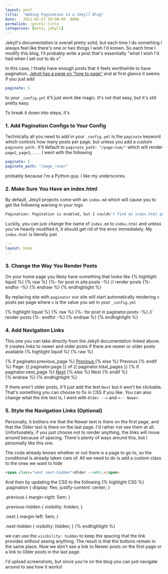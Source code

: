 ```yaml
---
layout: post
title:  "Adding Pagination to a Jekyll Blog"
date:   2021-02-27 10:00:00 -0800
permalink: /posts/:title
categories: [meta, jekyll]
---
```

Jekyll's documentation is overall pretty solid, but each time I do something I always feel like there's one or two things I wish I'd known. So each time I modify this blog, I'll probably write a post that's essentially "what I wish I'd had when I set out to do x"

In this case, I finally have enough posts that it feels worthwhile to have pagination. [Jekyll has a page on "how to page"](https://jekyllrb.com/docs/pagination/) and at first glance it seems if you just add

```yaml
paginate: 5
```

to your `_config.yml` it'll just work like magic. It's not _that_ easy, but it's still pretty easy.

To break it down into steps, it's

<!-- markdownlint-disable CMD003 -->
### 1. Add Pagination Configs to Your Config
<!-- markdownlint-enable CMD003 -->

Technically all you need to add in your `_config.yml` is the `paginate` keyword which controls how many posts per page, but unless you add a custom `paginate_path:` it'll default to `paginate_path: "/page:num/"` which will render `page2`, `page3`, `...`.
I went with the following

```yaml
paginate: 5
paginate_path: "/page_:num/"
```

probably because I'm a Python guy. I like my underscores.

<!-- markdownlint-disable CMD003 CMD004 -->
### 2. Make Sure You Have an index.html
<!-- markdownlint-enable CMD003 CMD004 -->

By default, Jekyll projects come with an `index.md` which will cause you to get the following warning in your logs

```bash
Pagination: Pagination is enabled, but I couldn't find an index.html page to use as the pagination template. Skipping pagination.
```

Luckily, you can just change the name of `index.md` to `index.html` and unless you've heavily modified it, it should get rid of the error immediately. My `index.html` is literally just

```yaml
---
layout: home
---
```

<!-- markdownlint-disable CMD003 -->
### 3. Change the Way You Render Posts
<!-- markdownlint-enable CMD003 -->

On your home page you likely have something that looks like
{% highlight liquid %}
{% raw %}
{%- for post in site.posts -%}
  // render posts
{%- endfor -%}
{% endraw %}
{% endhighlight %}

By replacing site with `paginator` our site will start automatically rendering `n` posts per page where `n` is the value you set in your `_config.yml`

{% highlight liquid %}
{% raw %}
  {%- for post in paginator.posts -%}
  // render posts
  {%- endfor -%}
{% endraw %}
{% endhighlight %}

<!-- markdownlint-disable CMD003 -->
### 4. Add Navigation Links
<!-- markdownlint-enable CMD003 -->

This one you can take directly from the Jekyll documentation linked above. It creates links to newer and older posts if there are newer or older posts available
{% highlight liquid %}
{% raw %}
<!-- Pagination links -->
<div class="pagination">
  {% if paginator.previous_page %}
    <a href="{{ paginator.previous_page_path }}" class="previous">
      Previous
    </a>
  {% else %}
    <span class="previous">Previous</span>
  {% endif %}
  <span class="page_number ">
    Page: {{ paginator.page }} of {{ paginator.total_pages }}
  </span>
  {% if paginator.next_page %}
    <a href="{{ paginator.next_page_path }}" class="next">Next</a>
  {% else %}
    <span class="next ">Next</span>
  {% endif %}
</div>
{% endraw %}
{% endhighlight %}

If there aren't older posts, it'll just add the text `Next` but it won't be clickable. That's something you can choose to fix in CSS if you like. You can also change what the link text is, I went with `Older -->` and `<-- Newer`.

<!-- markdownlint-disable CMD003 -->
### 5. Style the Navigation Links (Optional)
<!-- markdownlint-enable CMD003 -->

Personally, it bothers me that the Newer text is there on the first page, and that the Older text is there on the last page. I'd rather not see them at all. Unfortunately, if you just choose not to render anything, the links will move around because of spacing. There's plenty of ways around this, but I personally like this one.

The code already knows whether or not there is a page to go to, so the conditional is already taken care of.
All we need to do is add a custom class to the ones we want to hide

```html
<span class="next next-hidden">Older --&#62;</span>
```

And then by updating the CSS to the following
{% highlight CSS %}
.pagination {
  display: flex;
  justify-content: center;
}

.previous {
  margin-right: 5em;
}

.previous-hidden {
  visibility: hidden;
}

.next {
  margin-left: 5em;
}

.next-hidden {
  visibility: hidden;
}
{% endhighlight %}

we can use the `visibility: hidden` to keep the spacing that the link provides without seeing anything. The result is that the buttons remain in the same place. Now we don't see a link to Newer posts on the first page or a link to Older posts in the last page.

I'd upload screenshots, but since you're on the blog you can just navigate around to see how it works!
